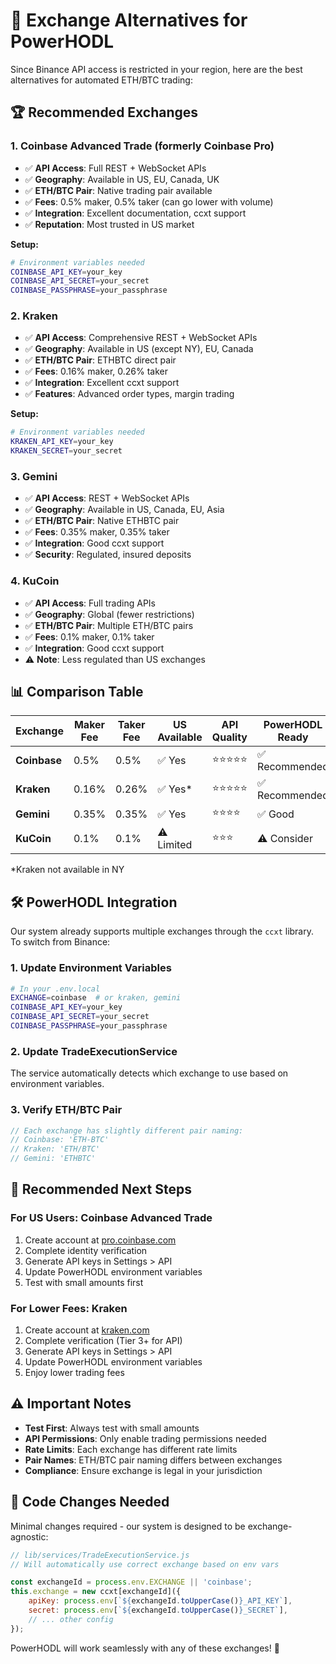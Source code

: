 # 🔄 **Exchange Alternatives for PowerHODL**

Since Binance API access is restricted in your region, here are the best alternatives for automated ETH/BTC trading:

## 🏆 **Recommended Exchanges**

### 1. **Coinbase Advanced Trade** (formerly Coinbase Pro)
- ✅ **API Access**: Full REST + WebSocket APIs
- ✅ **Geography**: Available in US, EU, Canada, UK
- ✅ **ETH/BTC Pair**: Native trading pair available
- ✅ **Fees**: 0.5% maker, 0.5% taker (can go lower with volume)
- ✅ **Integration**: Excellent documentation, ccxt support
- ✅ **Reputation**: Most trusted in US market

**Setup:**
```bash
# Environment variables needed
COINBASE_API_KEY=your_key
COINBASE_API_SECRET=your_secret
COINBASE_PASSPHRASE=your_passphrase
```

### 2. **Kraken**
- ✅ **API Access**: Comprehensive REST + WebSocket APIs
- ✅ **Geography**: Available in US (except NY), EU, Canada
- ✅ **ETH/BTC Pair**: ETHBTC direct pair
- ✅ **Fees**: 0.16% maker, 0.26% taker
- ✅ **Integration**: Excellent ccxt support
- ✅ **Features**: Advanced order types, margin trading

**Setup:**
```bash
# Environment variables needed
KRAKEN_API_KEY=your_key
KRAKEN_SECRET=your_secret
```

### 3. **Gemini**
- ✅ **API Access**: REST + WebSocket APIs
- ✅ **Geography**: Available in US, Canada, EU, Asia
- ✅ **ETH/BTC Pair**: Native ETHBTC pair
- ✅ **Fees**: 0.35% maker, 0.35% taker
- ✅ **Integration**: Good ccxt support
- ✅ **Security**: Regulated, insured deposits

### 4. **KuCoin** 
- ✅ **API Access**: Full trading APIs
- ✅ **Geography**: Global (fewer restrictions)
- ✅ **ETH/BTC Pair**: Multiple ETH/BTC pairs
- ✅ **Fees**: 0.1% maker, 0.1% taker
- ✅ **Integration**: Good ccxt support
- ⚠️ **Note**: Less regulated than US exchanges

## 📊 **Comparison Table**

| Exchange | Maker Fee | Taker Fee | US Available | API Quality | PowerHODL Ready |
|----------|-----------|-----------|--------------|-------------|-----------------|
| **Coinbase** | 0.5% | 0.5% | ✅ Yes | ⭐⭐⭐⭐⭐ | ✅ Recommended |
| **Kraken** | 0.16% | 0.26% | ✅ Yes* | ⭐⭐⭐⭐⭐ | ✅ Recommended |
| **Gemini** | 0.35% | 0.35% | ✅ Yes | ⭐⭐⭐⭐ | ✅ Good |
| **KuCoin** | 0.1% | 0.1% | ⚠️ Limited | ⭐⭐⭐ | ⚠️ Consider |

*Kraken not available in NY

## 🛠 **PowerHODL Integration**

Our system already supports multiple exchanges through the `ccxt` library. To switch from Binance:

### 1. **Update Environment Variables**
```bash
# In your .env.local
EXCHANGE=coinbase  # or kraken, gemini
COINBASE_API_KEY=your_key
COINBASE_API_SECRET=your_secret
COINBASE_PASSPHRASE=your_passphrase
```

### 2. **Update TradeExecutionService**
The service automatically detects which exchange to use based on environment variables.

### 3. **Verify ETH/BTC Pair**
```javascript
// Each exchange has slightly different pair naming:
// Coinbase: 'ETH-BTC'
// Kraken: 'ETH/BTC' 
// Gemini: 'ETHBTC'
```

## 🚀 **Recommended Next Steps**

### **For US Users: Coinbase Advanced Trade**
1. Create account at [pro.coinbase.com](https://pro.coinbase.com)
2. Complete identity verification
3. Generate API keys in Settings > API
4. Update PowerHODL environment variables
5. Test with small amounts first

### **For Lower Fees: Kraken**
1. Create account at [kraken.com](https://kraken.com)
2. Complete verification (Tier 3+ for API)
3. Generate API keys in Settings > API
4. Update PowerHODL environment variables
5. Enjoy lower trading fees

## ⚠️ **Important Notes**

- **Test First**: Always test with small amounts
- **API Permissions**: Only enable trading permissions needed
- **Rate Limits**: Each exchange has different rate limits
- **Pair Names**: ETH/BTC pair naming differs between exchanges
- **Compliance**: Ensure exchange is legal in your jurisdiction

## 🔧 **Code Changes Needed**

Minimal changes required - our system is designed to be exchange-agnostic:

```javascript
// lib/services/TradeExecutionService.js
// Will automatically use correct exchange based on env vars

const exchangeId = process.env.EXCHANGE || 'coinbase';
this.exchange = new ccxt[exchangeId]({
    apiKey: process.env[`${exchangeId.toUpperCase()}_API_KEY`],
    secret: process.env[`${exchangeId.toUpperCase()}_SECRET`],
    // ... other config
});
```

PowerHODL will work seamlessly with any of these exchanges! 🎉
